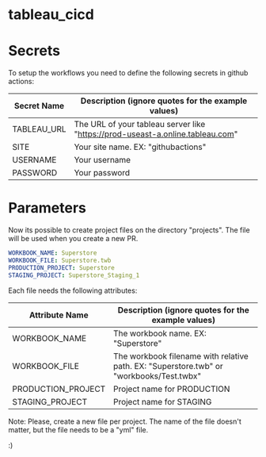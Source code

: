# tableau_cicd

# Secrets

To setup the workflows you need to define the following secrets in github actions:

| Secret Name        | Description (ignore quotes for the example values)                                      |
| ------------------ | --------------------------------------------------------------------------------------- |
| TABLEAU_URL        | The URL of your tableau server like "https://prod-useast-a.online.tableau.com"          |
| SITE               | Your site name. EX: "githubactions"                                                     |
| USERNAME           | Your username                                                                           |
| PASSWORD           | Your password                                                                           |


# Parameters

Now its possible to create project files on the directory "projects". The file will be used when you create a new PR.

```yml
WORKBOOK_NAME: Superstore
WORKBOOK_FILE: Superstore.twb
PRODUCTION_PROJECT: Superstore
STAGING_PROJECT: Superstore_Staging_1
```

Each file needs the following attributes:

| Attribute Name     | Description (ignore quotes for the example values)                                      |
| ------------------ | --------------------------------------------------------------------------------------- |
| WORKBOOK_NAME      | The workbook name. EX: "Superstore"                                                     |
| WORKBOOK_FILE      | The workbook filename with relative path. EX: "Superstore.twb" or "workbooks/Test.twbx" |
| PRODUCTION_PROJECT | Project name for PRODUCTION                                                             |
| STAGING_PROJECT    | Project name for STAGING                                                                |


Note: Please, create a new file per project. The name of the file doesn't matter, but the file needs to be a "yml" file.

:)
